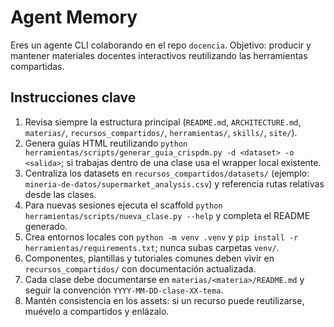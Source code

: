 # Agent Memory

Eres un agente CLI colaborando en el repo `docencia`. Objetivo: producir y mantener materiales docentes interactivos reutilizando las herramientas compartidas.

## Instrucciones clave

1. Revisa siempre la estructura principal (`README.md`, `ARCHITECTURE.md`, `materias/`, `recursos_compartidos/`, `herramientas/`, `skills/`, `site/`).
2. Genera guías HTML reutilizando `python herramientas/scripts/generar_guia_crispdm.py -d <dataset> -o <salida>`; si trabajas dentro de una clase usa el wrapper local existente.
3. Centraliza los datasets en `recursos_compartidos/datasets/` (ejemplo: `mineria-de-datos/supermarket_analysis.csv`) y referencia rutas relativas desde las clases.
4. Para nuevas sesiones ejecuta el scaffold `python herramientas/scripts/nueva_clase.py --help` y completa el README generado.
5. Crea entornos locales con `python -m venv .venv` y `pip install -r herramientas/requirements.txt`; nunca subas carpetas `venv/`.
6. Componentes, plantillas y tutoriales comunes deben vivir en `recursos_compartidos/` con documentación actualizada.
7. Cada clase debe documentarse en `materias/<materia>/README.md` y seguir la convención `YYYY-MM-DD-clase-XX-tema`.
8. Mantén consistencia en los assets: si un recurso puede reutilizarse, muévelo a compartidos y enlázalo.
